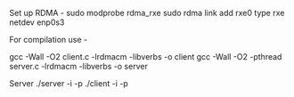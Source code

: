 Set up RDMA -
sudo modprobe rdma_rxe
sudo rdma link add rxe0 type rxe netdev enp0s3

For compilation use -

gcc -Wall -O2         client.c  -lrdmacm -libverbs -o client
gcc -Wall  -O2 -pthread server.c  -lrdmacm -libverbs -o server

Server 
./server -i <your ip> -p <port no.>
./client -i <your server ip> -p <port no.>




